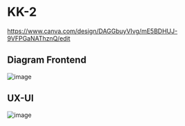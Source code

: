 # KK-2

https://www.canva.com/design/DAGGbuyVIvg/mE5BDHUJ-9VFPGaNAThznQ/edit

## Diagram Frontend
![image](https://github.com/user-attachments/assets/c6cacc3e-717d-435a-b7a7-7798987384b8)

## UX-UI
![image](https://github.com/user-attachments/assets/a6655809-48e4-482b-86e1-aa5190ce2da5)




